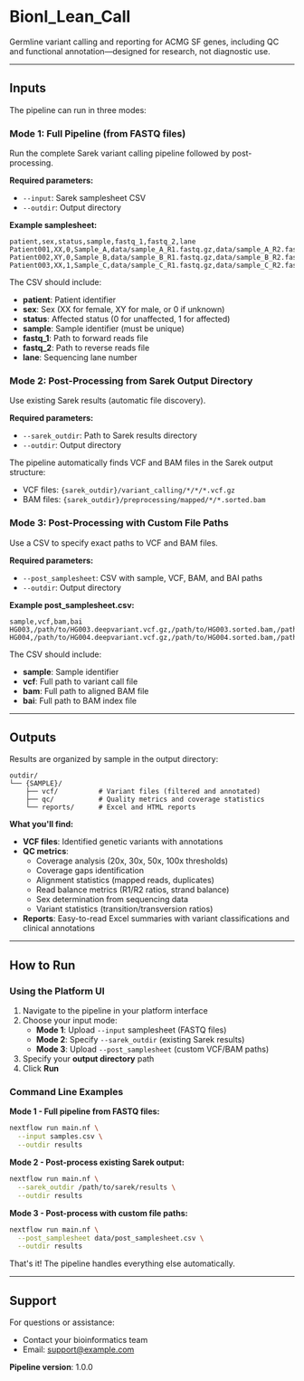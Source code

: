 # Bionl_Lean_Call

Germline variant calling and reporting for ACMG SF genes, including QC and functional annotation—designed for research, not diagnostic use.

---

## Inputs

The pipeline can run in three modes:

### Mode 1: Full Pipeline (from FASTQ files)

Run the complete Sarek variant calling pipeline followed by post-processing.

**Required parameters:**
- `--input`: Sarek samplesheet CSV
- `--outdir`: Output directory

**Example samplesheet:**

```csv
patient,sex,status,sample,fastq_1,fastq_2,lane
Patient001,XX,0,Sample_A,data/sample_A_R1.fastq.gz,data/sample_A_R2.fastq.gz,1
Patient002,XY,0,Sample_B,data/sample_B_R1.fastq.gz,data/sample_B_R2.fastq.gz,1
Patient003,XX,1,Sample_C,data/sample_C_R1.fastq.gz,data/sample_C_R2.fastq.gz,1
```

The CSV should include:
- **patient**: Patient identifier
- **sex**: Sex (XX for female, XY for male, or 0 if unknown)
- **status**: Affected status (0 for unaffected, 1 for affected)
- **sample**: Sample identifier (must be unique)
- **fastq_1**: Path to forward reads file
- **fastq_2**: Path to reverse reads file
- **lane**: Sequencing lane number

### Mode 2: Post-Processing from Sarek Output Directory

Use existing Sarek results (automatic file discovery).

**Required parameters:**
- `--sarek_outdir`: Path to Sarek results directory
- `--outdir`: Output directory

The pipeline automatically finds VCF and BAM files in the Sarek output structure:
- VCF files: `{sarek_outdir}/variant_calling/*/*/*.vcf.gz`
- BAM files: `{sarek_outdir}/preprocessing/mapped/*/*.sorted.bam`

### Mode 3: Post-Processing with Custom File Paths

Use a CSV to specify exact paths to VCF and BAM files.

**Required parameters:**
- `--post_samplesheet`: CSV with sample, VCF, BAM, and BAI paths
- `--outdir`: Output directory

**Example post_samplesheet.csv:**

```csv
sample,vcf,bam,bai
HG003,/path/to/HG003.deepvariant.vcf.gz,/path/to/HG003.sorted.bam,/path/to/HG003.sorted.bam.bai
HG004,/path/to/HG004.deepvariant.vcf.gz,/path/to/HG004.sorted.bam,/path/to/HG004.sorted.bam.bai
```

The CSV should include:
- **sample**: Sample identifier
- **vcf**: Full path to variant call file
- **bam**: Full path to aligned BAM file
- **bai**: Full path to BAM index file

---

## Outputs

Results are organized by sample in the output directory:

```
outdir/
└── {SAMPLE}/
    ├── vcf/          # Variant files (filtered and annotated)
    ├── qc/           # Quality metrics and coverage statistics
    └── reports/      # Excel and HTML reports
```

**What you'll find:**

- **VCF files**: Identified genetic variants with annotations
- **QC metrics**: 
  - Coverage analysis (20x, 30x, 50x, 100x thresholds)
  - Coverage gaps identification
  - Alignment statistics (mapped reads, duplicates)
  - Read balance metrics (R1/R2 ratios, strand balance)
  - Sex determination from sequencing data
  - Variant statistics (transition/transversion ratios)
- **Reports**: Easy-to-read Excel summaries with variant classifications and clinical annotations

---

## How to Run

### Using the Platform UI

1. Navigate to the pipeline in your platform interface
2. Choose your input mode:
   - **Mode 1**: Upload `--input` samplesheet (FASTQ files)
   - **Mode 2**: Specify `--sarek_outdir` (existing Sarek results)
   - **Mode 3**: Upload `--post_samplesheet` (custom VCF/BAM paths)
3. Specify your **output directory** path
4. Click **Run**

### Command Line Examples

**Mode 1 - Full pipeline from FASTQ files:**
```bash
nextflow run main.nf \
  --input samples.csv \
  --outdir results
```

**Mode 2 - Post-process existing Sarek output:**
```bash
nextflow run main.nf \
  --sarek_outdir /path/to/sarek/results \
  --outdir results
```

**Mode 3 - Post-process with custom file paths:**
```bash
nextflow run main.nf \
  --post_samplesheet data/post_samplesheet.csv \
  --outdir results
```

That's it! The pipeline handles everything else automatically.

---

## Support

For questions or assistance:
- Contact your bioinformatics team
- Email: support@example.com

**Pipeline version**: 1.0.0
